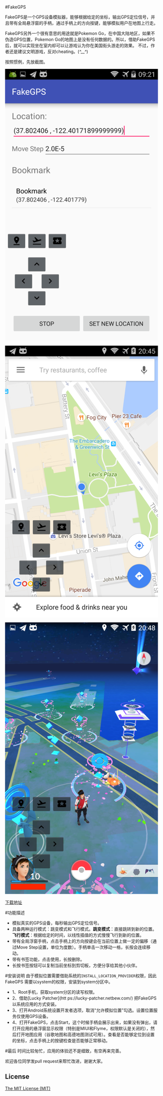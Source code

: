 #FakeGPS

FakeGPS是一个GPS设备模拟器，能够根据给定的坐标，输出GPS定位信号，并且带有全局悬浮窗的手柄，通过手柄上的方向按键，能够模拟用户在地图上行走。

FakeGPS另外一个很有意思的用途就是Pokemon Go，在中国大陆地区，如果不伪造GPS位置，Pokemon Go的地图上是没有任何数据的。所以，借助FakeGPS后，就可以实现坐在室内却可以让游戏认为你在美国街头游走的效果。
不过，作者还是建议文明游戏，反对cheating。(*^__^*)

按照惯例，先放截图。

![Screenshot_1](./screenshot/Screenshot_1.png)

![Screenshot_2](./screenshot/Screenshot_2.png)

![Screenshot_3](./screenshot/Screenshot_3.png)

[下载地址](https://github.com/xiangtailiang/FakeGPS/releases/tag/1.0)

#功能描述
- 模拟真实的GPS设备，每秒输出GPS定位信号。
- 具备两种运行模式：跳变模式和飞行模式。**跳变模式**：直接跳转到新的位置。**飞行模式**：根据给定的时间，以线性插值的方式慢慢飞行到新的位置。
- 带有全局浮窗手柄，点击手柄上的方向按键会在当前位置上做一定的偏移（通过Move Step设置，单位为度数）。手柄单击一次移动一格，长按会连续移动。
- 带有书签功能，点击使用，长按删除。
- 长按书签按钮可以复制当前坐标到剪切板，方便分享给其他小伙伴。

#安装说明
由于模拟位置需要借助系统的`INSTALL_LOCATION_PROVIDER`权限，因此FakeGPS 需要以system的权限，安装到system分区中。

- 1、Root手机，获取system分区的读写权限。
- 2、借助[Lucky Patcher](htt
ps://lucky-patcher.netbew.com/) 把FakeGPS以系统应用的方式安装。
- 3、打开Android系统设置开发者选项，取消“允许模拟位置”勾选。设置位置服务仅使用GPS设备。
- 4、打开FakeGPS，点击Start，这个时候手柄会展示出来，如果没有弹出，请打开应用的悬浮窗显示权限（特别是MIUI和Flyme，权限默认是关闭的），然后打开地图应用（谷歌地图和高德地图测试可用）。查看是否能够定位到设置的坐标，点击手柄上的按键检查是否能够正常移动。

#最后
时间比较匆忙，应用的体验还不是细致，有空再来完善。

欢迎各位同学发pull request来帮忙改进，谢谢大家。

## License
[The MIT License (MIT)](http://opensource.org/licenses/MIT)


